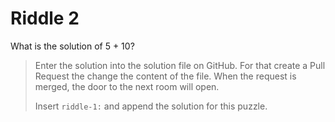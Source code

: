 # Riddle 2

What is the solution of 5 + 10?

> Enter the solution into the solution file on GitHub.
For that create a Pull Request the change the content of the file.
When the request is merged, the door to the next room will open.
>
> Insert `riddle-1:` and append the solution for this puzzle.

